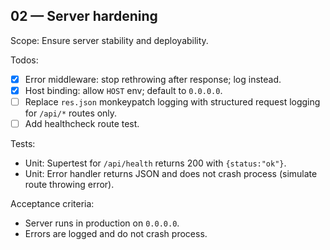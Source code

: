 ## 02 — Server hardening

Scope: Ensure server stability and deployability.

Todos:

- [x] Error middleware: stop rethrowing after response; log instead.
- [x] Host binding: allow `HOST` env; default to `0.0.0.0`.
- [ ] Replace `res.json` monkeypatch logging with structured request logging for `/api/*` routes only.
- [ ] Add healthcheck route test.

Tests:

- Unit: Supertest for `/api/health` returns 200 with `{status:"ok"}`.
- Unit: Error handler returns JSON and does not crash process (simulate route throwing error).

Acceptance criteria:

- Server runs in production on `0.0.0.0`.
- Errors are logged and do not crash process.
